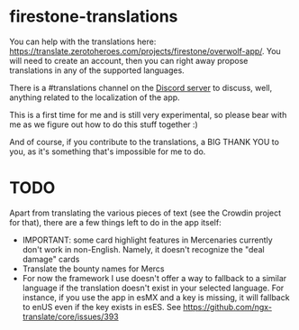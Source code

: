 # firestone-translations

You can help with the translations here: https://translate.zerotoheroes.com/projects/firestone/overwolf-app/. You will need to create an account, then you can right away propose translations in any of the supported languages.

There is a #translations channel on the [Discord server](https://discord.gg/FhEHn8w) to discuss, well, anything related to the localization of the app.

This is a first time for me and is still very experimental, so please bear with me as we figure out how to do this stuff together :)

And of course, if you contribute to the translations, a BIG THANK YOU to you, as it's something that's impossible for me to do.

# TODO

Apart from translating the various pieces of text (see the Crowdin project for that), there are a few things left to do in the app itself:

-   IMPORTANT: some card highlight features in Mercenaries currently don't work in non-English. Namely, it doesn't recognize the "deal damage" cards
-   Translate the bounty names for Mercs
-   For now the framework I use doesn't offer a way to fallback to a similar language if the translation doesn't exist in your selected language. For instance, if you use the app in esMX and a key is missing, it will fallback to enUS even if the key exists in esES. See https://github.com/ngx-translate/core/issues/393
